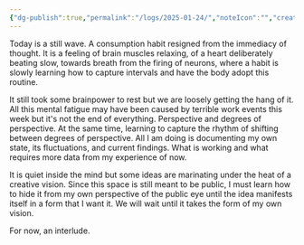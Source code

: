 ```yaml
---
{"dg-publish":true,"permalink":"/logs/2025-01-24/","noteIcon":"","created":"2025-01-24"}
---
```


Today is a still wave. A consumption habit resigned from the immediacy of thought. It is a feeling of brain muscles relaxing, of a heart deliberately beating slow, towards breath from the firing of neurons, where a habit is slowly learning how to capture intervals and have the body adopt this routine. 

It still took some brainpower to rest but we are loosely getting the hang of it. All this mental fatigue may have been caused by terrible work events this week but it's not the end of everything. Perspective and degrees of perspective. At the same time, learning to capture the rhythm of shifting between degrees of perspective. All I am doing is documenting my own state, its fluctuations, and current findings. What is working and what requires more data from my experience of now. 

It is quiet inside the mind but some ideas are marinating under the heat of a creative vision. Since this space is still meant to be public, I must learn how to hide it from my own perspective of the public eye until the idea manifests itself in a form that I want it. We will wait until it takes the form of my own vision.

For now, an interlude.
